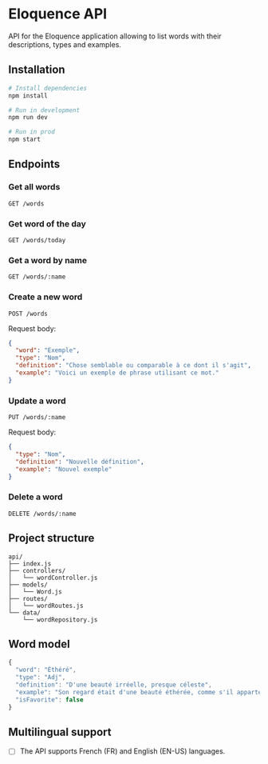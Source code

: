 # Eloquence API

API for the Eloquence application allowing to list words with their descriptions, types and examples.

## Installation

```bash
# Install dependencies
npm install

# Run in development
npm run dev

# Run in prod
npm start
```

## Endpoints

### Get all words
```
GET /words
```

### Get word of the day
```
GET /words/today
```

### Get a word by name
```
GET /words/:name
```

### Create a new word
```
POST /words
```
Request body:
```json
{
  "word": "Exemple",
  "type": "Nom",
  "definition": "Chose semblable ou comparable à ce dont il s'agit",
  "example": "Voici un exemple de phrase utilisant ce mot."
}
```

### Update a word
```
PUT /words/:name
```
Request body:
```json
{
  "type": "Nom",
  "definition": "Nouvelle définition",
  "example": "Nouvel exemple"
}
```

### Delete a word
```
DELETE /words/:name
```

## Project structure

```
api/
├── index.js          
├── controllers/       
│   └── wordController.js
├── models/           
│   └── Word.js
├── routes/            
│   └── wordRoutes.js
└── data/             
    └── wordRepository.js
```

## Word model

```javascript
{
  "word": "Éthéré",
  "type": "Adj",
  "definition": "D'une beauté irréelle, presque céleste",
  "example": "Son regard était d'une beauté éthérée, comme s'il appartenait à un rêve.",
  "isFavorite": false
}
```

## Multilingual support

- [ ] The API supports French (FR) and English (EN-US) languages.